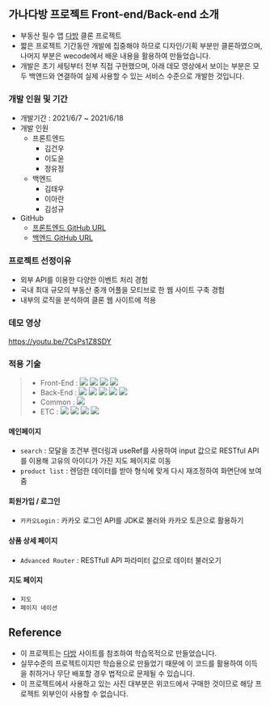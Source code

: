 ## 가나다방 프로젝트 Front-end/Back-end 소개
- 부동산 필수 앱 [다방](https://www.dabangapp.com/) 클론 프로젝트
- 짧은 프로젝트 기간동안 개발에 집중해야 하므로 디자인/기획 부분만 클론하였으며, 나머지 부분은 wecode에서 배운 내용을 활용하여 만들었습니다.
- 개발은 초기 세팅부터 전부 직접 구현했으며, 아래 데모 영상에서 보이는 부분은 모두 백앤드와 연결하여 실제 사용할 수 있는 서비스 수준으로 개발한 것입니다.
### 개발 인원 및 기간
- 개발기간 : 2021/6/7 ~ 2021/6/18
- 개발 인원
  - 프론트엔드
    - 김건우
    - 이도윤
    - 정유정
  - 백엔드
    - 김태우
    - 이아란
    - 김성규
- GitHub
  - [프론트엔드 GitHub URL](https://github.com/wecode-bootcamp-korea/21-2nd-GanadaBang-frontend)
  - [백엔드 GitHub URL](https://github.com/wecode-bootcamp-korea/21-2nd-GanadaBang-backend)
### 프로젝트 선정이유
- 외부 API를 이용한 다양한 이벤트 처리 경험
- 국내 최대 규모의 부동산 중개 어플을 모티브로 한 웹 사이트 구축 경험
- 내부의 로직을 분석하여 클론 웹 사이트에 적용
### 데모 영상
https://youtu.be/7CsPs1Z8SDY

### 적용 기술
>- Front-End : <img src="https://img.shields.io/badge/ES6+-F7DF1E?style=for-the-badge&logo=javascript&logoColor=white"/>&nbsp;<img src="https://img.shields.io/badge/React.js-61DAFB?style=for-the-badge&logo=React&logoColor=white"/>&nbsp;<img src="https://img.shields.io/badge/React%20Router-CA4245?style=for-the-badge&logo=React-router&logoColor=white"/>&nbsp;<img src="https://img.shields.io/badge/Styled Components-CC6699?style=for-the-badge&logo=Styled-Components&logoColor=white"/>
> - Back-End : <img src="https://img.shields.io/badge/Python 3.8-3776AB?style=for-the-badge&logo=Python&logoColor=white"/>&nbsp;<img src="https://img.shields.io/badge/Django 3.2.4-092E20?style=for-the-badge&logo=Django&logoColor=white"/>&nbsp;<img src="https://img.shields.io/badge/Mysql 8.0-4479A1?style=for-the-badge&logo=Mysql&logoColor=white"/>&nbsp;<img src="https://img.shields.io/badge/PyJWT 2.1-000000?style=for-the-badge&logo=JsonWebTokens&logoColor=white"/>&nbsp;<img src="https://img.shields.io/badge/Bcrypt 3.2-338000?style=for-the-badge&logo=PyJWT&logoColor=white"/>
> - Common : <img src="https://img.shields.io/badge/AWS RDS/EC2/S3-232F3E?style=for-the-badge&logo=Amazon&logoColor=white"/>&nbsp;
> - ETC : <img src="https://img.shields.io/badge/Git-F05032?style=for-the-badge&logo=Git&logoColor=white"/>&nbsp;<img src="https://img.shields.io/badge/Github-181717?style=for-the-badge&logo=Github&logoColor=white"/>&nbsp;<img src="https://img.shields.io/badge/Postman-FF6C37?style=for-the-badge&logo=Postman&logoColor=white"/>&nbsp;<img src="https://img.shields.io/badge/Trello-0052CC?style=for-the-badge&logo=Trello&logoColor=white"/>
#### 메인페이지
 - `search` : 모달을 조건부 렌더링과 useRef를 사용하여 input 값으로 RESTful API를 이용해 고유의 아이디가 가진 지도 페이지로 이동
 - `product list` : 렌덤한 데이터를 받아 형식에 맞게 다시 재조정하여 화면단에 보여줌
#### 회원가입 / 로그인
 - `카카오Login` : 카카오 로그인 API를 JDK로 불러와 카카오 토큰으로 활용하기
#### 상품 상세 페이지
 - `Advanced Router` : RESTfull API 파라미터 값으로 데이터 불러오기
#### 지도 페이지
 - `지도`
 - `페이지 네이션`
## Reference
- 이 프로젝트는 [다방](https://www.dabangapp.com/) 사이트를 참조하여 학습목적으로 만들었습니다.
- 실무수준의 프로젝트이지만 학습용으로 만들었기 때문에 이 코드를 활용하여 이득을 취하거나 무단 배포할 경우 법적으로 문제될 수 있습니다.
- 이 프로젝트에서 사용하고 있는 사진 대부분은 위코드에서 구매한 것이므로 해당 프로젝트 외부인이 사용할 수 없습니다.
